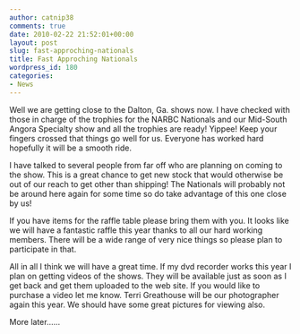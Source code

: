 ```yaml
---
author: catnip38
comments: true
date: 2010-02-22 21:52:01+00:00
layout: post
slug: fast-approching-nationals
title: Fast Approching Nationals
wordpress_id: 180
categories:
- News
---
```


Well we are getting close to the Dalton, Ga. shows now. I have checked with those in charge of the trophies for the NARBC Nationals and our Mid-South Angora Specialty show and all the trophies are ready! Yippee! Keep your fingers crossed that things go well for us. Everyone has worked hard hopefully it will be a smooth ride. 

I have talked to several people from far off who are planning on coming to the show. This is a great chance to get new stock that would otherwise be out of our reach to get other than shipping! The Nationals will probably not be around here again for some time so do take advantage of this one close by us!

If you have items for the raffle table please bring them with you. It looks like we will have a fantastic raffle this year thanks to all our hard working members. There will be a wide range of very nice things so please plan to participate in that. 

All in all I think we will have a great time. If my dvd recorder works this year I plan on getting videos of the shows. They will be available just as soon as I get back and get them uploaded to the web site. If you would like to purchase a video let me know. Terri Greathouse will be our photographer again this year. We should have some great pictures for viewing also.

More later......
